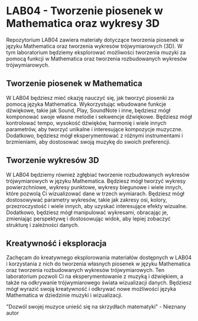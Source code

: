 # LAB04 - Tworzenie piosenek w Mathematica oraz wykresy 3D
Repozytorium LAB04 zawiera materiały dotyczące tworzenia piosenek w języku Mathematica oraz tworzenia wykresów trójwymiarowych (3D). W tym laboratorium będziemy eksplorować możliwości tworzenia muzyki za pomocą funkcji w Mathematica oraz tworzenia rozbudowanych wykresów trójwymiarowych.

## Tworzenie piosenek w Mathematica
W LAB04 będziesz mieć okazję nauczyć się, jak tworzyć piosenki za pomocą języka Mathematica. Wykorzystując wbudowane funkcje dźwiękowe, takie jak Sound, Play, SoundNote i inne, będziesz mógł komponować swoje własne melodie i sekwencje dźwiękowe. Będziesz mógł kontrolować tempo, wysokość dźwięków, harmonię i wiele innych parametrów, aby tworzyć unikalne i interesujące kompozycje muzyczne. Dodatkowo, będziesz mógł eksperymentować z różnymi instrumentami i brzmieniami, aby dostosować swoją muzykę do swoich preferencji.

## Tworzenie wykresów 3D
W LAB04 będziemy również zgłębiać tworzenie rozbudowanych wykresów trójwymiarowych w języku Mathematica. Będziesz mógł tworzyć wykresy powierzchniowe, wykresy punktowe, wykresy biegunowe i wiele innych, które pozwolą Ci wizualizować dane w trzech wymiarach. Będziesz mógł dostosowywać parametry wykresów, takie jak zakresy osi, kolory, przezroczystość i wiele innych, aby uzyskać interesujące efekty wizualne. Dodatkowo, będziesz mógł manipulować wykresami, obracając je, zmieniając perspektywę i dostosowując widok, aby lepiej zobaczyć strukturę i zależności danych.

## Kreatywność i eksploracja
Zachęcam do kreatywnego eksplorowania materiałów dostępnych w LAB04 i korzystania z nich do tworzenia własnych piosenek w języku Mathematica oraz tworzenia rozbudowanych wykresów trójwymiarowych. Ten laboratorium pozwoli Ci na eksperymentowanie z muzyką i dźwiękiem, a także na odkrywanie trójwymiarowego świata wizualizacji danych. Będziesz mógł wyrazić swoją kreatywność i odkrywać nowe możliwości języka Mathematica w dziedzinie muzyki i wizualizacji.

"Dozwól swojej muzyce unieść się na skrzydłach matematyki" - Nieznany autor
